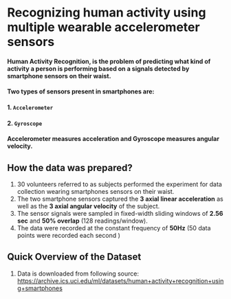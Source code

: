 # Recognizing human activity using multiple wearable accelerometer sensors
#### Human Activity Recognition, is the problem of predicting what kind of activity a person is performing based on a signals detected by smartphone sensors on their waist.
#### Two types of sensors present in smartphones are:
#### 1. `Accelerometer`
#### 2. `Gyroscope` 
#### Accelerometer measures acceleration and Gyroscope measures angular velocity.

## How the data was prepared?
1. 30 volunteers referred to as subjects  performed the experiment for data collection wearing smartphones sensors on their waist.
2. The two smartphone sensors captured the  **3 axial linear acceleration** as well as the  **3 axial angular velocity** of the subject.
3. The sensor signals were sampled in fixed-width sliding windows of **2.56 sec** and **50% overlap** (128 readings/window).
4. The data were recorded at the constant  frequency of **50Hz**  (50 data points  were recorded each second ) 

## Quick Overview of the Dataset
1. Data is downloaded from following source: 
https://archive.ics.uci.edu/ml/datasets/human+activity+recognition+using+smartphones

